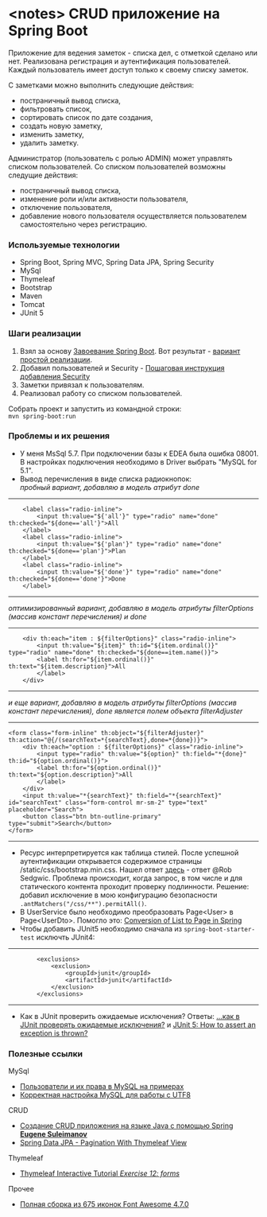 # \<notes\> CRUD приложение на Spring Boot

Приложение для ведения заметок - списка дел, с отметкой сделано или нет.
Реализована регистрация и аутентификация пользователей.
Каждый пользователь имеет доступ только к своему списку заметок.

С заметками можно выполнить следующие действия: 
* постраничный вывод списка, 
* фильтровать список, 
* сортировать список по дате создания,
* создать новую заметку,
* изменить заметку,
* удалить заметку. 

Администратор (пользователь с ролью ADMIN) может управлять списком пользователей.
Со списком пользователей возможны следущие действия:
 * постраничный вывод списка,
 * изменение роли и/или активности пользователя,
 * отключение пользователя,
 * добавление нового пользователя осуществляется пользователем самостоятельно через регистрацию.
 

### Используемые технологии
* Spring Boot, Spring MVC, Spring Data JPA, Spring Security
* MySql
* Thymeleaf
* Bootstrap
* Maven
* Tomcat
* JUnit 5

### Шаги реализации
1. Взял за основу <a href="https://javarush.ru/groups/posts/497-zavoevanie-spring-boot">Завоевание Spring Boot</a>. 
Вот результат - <a href="https://github.com/ValeriyEmelyanov/notes/tree/v1_simple">вариант простой реализации</a>.  
2. Добавил пользователей и Security - [Пошаговая инструкция добавления Security](STEP-BY-STEP-SECURITY-ADDING.md) 
3. Заметки привязал к пользователям.
4. Реализовал работу со списком пользователей.

Собрать проект и запустить из командной строки:<br> 
`mvn spring-boot:run`

### Проблемы и их решения

* У меня MsSql 5.7. При подключении базы к EDEA была ошибка 08001. В настройках подключения необходимо в Driver выбрать "MySQL for 5.1".
* Вывод перечисления в виде списка радиокнопок:
<br> <i>пробный вариант, добавляю в модель атрибут done</i>

---
        <label class="radio-inline">
            <input th:value="${'all'}" type="radio" name="done" th:checked="${done=='all'}">All
        </label>
        <label class="radio-inline">
            <input th:value="${'plan'}" type="radio" name="done" th:checked="${done=='plan'}">Plan
        </label>
        <label class="radio-inline">
            <input th:value="${'done'}" type="radio" name="done" th:checked="${done=='done'}">Done
        </label>
---

<i>оптимизированный вариант, добавляю в модель атрибуты filterOptions (массив констант перечисления) и done</i>

---
        <div th:each="item : ${filterOptions}" class="radio-inline">
            <input th:value="${item}" th:id="${item.ordinal()}" type="radio" name="done" th:checked="${done==item.name()}">
            <label th:for="${item.ordinal()}" th:text="${item.description}">All
            </label>
        </div>
---

<i>и еще вариант, добавляю в модель атрибуты filterOptions (массив констант перечисления), done является полем объекта filterAdjuster</i>

---
    <form class="form-inline" th:object="${filterAdjuster}" th:action="@{/(searchText=*{searchText},done=*{done})}">
        <div th:each="option : ${filterOptions}" class="radio-inline">
            <input type="radio" th:value="${option}" th:field="*{done}" th:id="${option.ordinal()}">
            <label th:for="${option.ordinal()}" th:text="${option.description}">All
            </label>
        </div>
        <input th:value="*{searchText}" th:field="*{searchText}" id="searchText" class="form-control mr-sm-2" type="text" placeholder="Search">
        <button class="btn btn-outline-primary" type="submit">Search</button>
    </form>
---

* Ресурс интерпретируется как таблица стилей. 
После успешной аутентификации открывается содержимое страницы /static/css/bootstrap.min.css.
Нашел ответ <a href="https://coder-booster.ru/q/resource-interpreted-as-stylesheet-but-transferred-with-mime-type-text-html-see-18236/">здесь</a> - ответ @Rob Sedgwic.
Проблема происходит, когда запрос, в том числе и для статического контента проходит проверку подлинности.
Решение: добавил исключение в мою конфигурацию безопасности `.antMatchers("/css/**").permitAll()`.
* В UserService было необходимо преобразовать Page\<User\> в Page\<UserDto\>. 
Помогло это: <a href="https://stackoverflow.com/questions/37749559/conversion-of-list-to-page-in-spring">Conversion of List to Page in Spring</b></a>
* Чтобы добавить JUnit5 необходимо сначала из `spring-boot-starter-test` исключть JUnit4:
---
            <exclusions>
                <exclusion>
                    <groupId>junit</groupId>
                    <artifactId>junit</artifactId>
                </exclusion>
            </exclusions>
---
* Как в JUnit проверить ожидаемые исключения? 
Ответы: <a href="http://barancev.github.io/junit-catch-throwable/">...как в JUnit проверять ожидаемые исключения?</b></a> 
и <a href="https://stackoverflow.com/questions/40268446/junit-5-how-to-assert-an-exception-is-thrown">JUnit 5: How to assert an exception is thrown?</b></a> 
 
### Полезные ссылки

MySql
* <a href="http://stasyak.ru/?p=51">Пользователи и их права в MySQL на примерах</a>
* <a href="https://gahcep.github.io/blog/2013/01/05/mysql-utf8/">Корректная настройка MySQL для работы с UTF8</a>

CRUD
* <a href="https://www.youtube.com/watch?v=e7swABdqOS4">Создание CRUD приложения на языке Java с помощью Spring <b>Eugene Suleimanov</b></a>
* <a href="https://www.logicbig.com/tutorials/spring-framework/spring-data/pagination-with-thymeleaf.html">Spring Data JPA - Pagination With Thymeleaf View</b></a>
 
 Thymeleaf
 * <a href="http://itutorial.thymeleaf.org/exercise/12">Thymeleaf Interactive Tutorial <i>Exercise 12: forms</i></b></a>
 
 Прочее
 * <a href="https://fontawesome.ru/all-icons/">Полная сборка из 675 иконок Font Awesome 4.7.0</b></a>
 
  